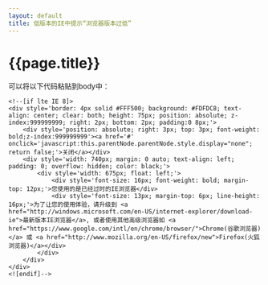 ```yaml
---
layout: default
title: 低版本的IE中提示“浏览器版本过低”
---
```


# {{page.title}}

可以将以下代码粘贴到body中：

    <!--[if lte IE 8]>
    <div style='border: 4px solid #FFF500; background: #FDFDC8; text-align: center; clear: both; height: 75px; position: absolute; z-index:999999999; right: 2px; bottom: 2px; padding:0 8px;'>
        <div style='position: absolute; right: 3px; top: 3px; font-weight: bold;z-index:999999999'><a href='#' onclick='javascript:this.parentNode.parentNode.style.display="none"; return false;'>关闭</a></div>
        <div style='width: 740px; margin: 0 auto; text-align: left; padding: 0; overflow: hidden; color: black;'>
            <div style='width: 675px; float: left;'>
                <div style='font-size: 16px; font-weight: bold; margin-top: 12px;'>您使用的是已经过时的IE浏览器</div>
                <div style='font-size: 13px; margin-top: 6px; line-height: 16px;'>为了让您的使用体验，请升级到 <a href="http://windows.microsoft.com/en-US/internet-explorer/download-ie">最新版本IE浏览器</a>, 或者使用其他高级浏览器如 <a href="https://www.google.com/intl/en/chrome/browser/">Chrome(谷歌浏览器)</a> 或 <a href="http://www.mozilla.org/en-US/firefox/new">Firefox(火狐浏览器)</a></div>
            </div>
        </div>
    </div>
    <![endif]-->
